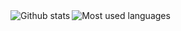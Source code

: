 <img align="left" alt="Github stats" src="https://github-readme-stats.codestackr.vercel.app/api?username=envomp&show_icons=true&theme=tokyonight&include_all_commits=true&count_private=true" />
<img align="left" alt="Most used languages" src="https://github-readme-stats.vercel.app/api/top-langs/?username=envomp&layout=compact" />
